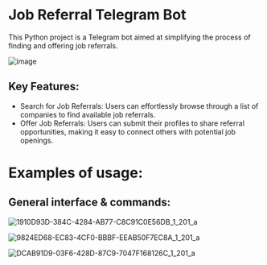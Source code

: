 # Job Referral Telegram Bot

This Python project is a Telegram bot aimed at simplifying the process of finding and offering job referrals.

![image](https://github.com/user-attachments/assets/2a3af048-d76d-4c42-836c-7a2bc1bf33d2)

## Key Features:

- Search for Job Referrals: Users can effortlessly browse through a list of companies to find available job referrals.
- Offer Job Referrals: Users can submit their profiles to share referral opportunities, making it easy to connect others with potential job openings.

# Examples of usage:

## General interface & commands:
![1910D93D-384C-4284-AB77-C8C91C0E56DB_1_201_a](https://github.com/user-attachments/assets/8cac6240-a69e-4a44-a35e-ea4cff6f024f)


![9824ED68-EC83-4CF0-BBBF-EEAB50F7EC8A_1_201_a](https://github.com/user-attachments/assets/fafdce9e-98c0-4ca4-a52c-425b22c235ec)


![DCAB91D9-03F6-428D-87C9-7047F168126C_1_201_a](https://github.com/user-attachments/assets/b3a15385-3fe1-450e-a4e9-160d826d9eab)
